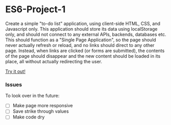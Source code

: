 # ES6-Project-1
Create a simple "to-do list" application, using client-side HTML, CSS, and Javascript only. This application should store its data using localStorage only, and should not connect to any external APIs, backends, databases etc. This should function as a "Single Page Application", so the page should never actually refresh or reload, and no links should direct to any other page. Instead, when links are clicked (or forms are submitted), the contents of the page should disappear and the new content should be loaded in its place, all without actually redirecting the user.

[Try it out!](https://aragakerubo.github.io/ES6-Project-1/UI/)

### Issues
To look over in the future:
- [ ] Make page more responsive
- [ ] Save strike through values
- [ ] Make code dry
